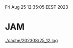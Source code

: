 Fri Aug 25 12:35:05 EEST 2023
# JAM
<a href='./cache/202308/25_12.log'>./cache/202308/25_12.log</a>
